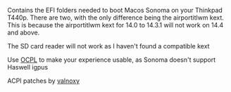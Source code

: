 Contains the EFI folders needed to boot Macos Sonoma on your Thinkpad T440p. There are two, with the only difference being the airportitlwm kext. This is because the airportitlwm kext for 14.0 to 14.3.1 will not work on 14.4 and above.

The SD card reader will not work as I haven't found a compatible kext

Use [OCPL](https://github.com/dortania/OpenCore-Legacy-Patcher) to make your experience usable, as Sonoma doesn't support Haswell igpus

ACPI patches by [valnoxy](https://github.com/valnoxy)

